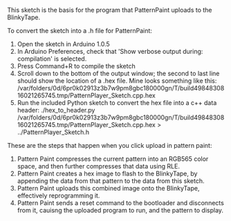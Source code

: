 This sketch is the basis for the program that PatternPaint uploads to the BlinkyTape.

To convert the sketch into a .h file for PatternPaint:
1. Open the sketch in Arduino 1.0.5
2. In Arduino Preferences, check that 'Show verbose output during: compilation' is selected.
3. Press Command+R to compile the sketch
4. Scroll down to the bottom of the output window; the second to last line should show the location of a .hex file. Mine looks something like this:
/var/folders/0d/6pr0k02913z3b7w9pm8gbc180000gn/T/build4984830816021265745.tmp/PatternPlayer_Sketch.cpp.hex
5. Run the included Python sketch to convert the hex file into a c++ data header:
./hex_to_header.py /var/folders/0d/6pr0k02913z3b7w9pm8gbc180000gn/T/build4984830816021265745.tmp/PatternPlayer_Sketch.cpp.hex > ../PatternPlayer_Sketch.h


These are the steps that happen when you click upload in pattern paint:
1. Pattern Paint compresses the current pattern into an RGB565 color space, and then further compresses that data using RLE.
2. Pattern Paint creates a hex image to flash to the BlinkyTape, by appending the data from that pattern to the data from this sketch.
3. Pattern Paint uploads this combined image onto the BlinkyTape, effectively reprogramming it.
4. Pattern Paint sends a reset command to the bootloader and disconnects from it, cauisng the uploaded program to run, and the pattern to display.
